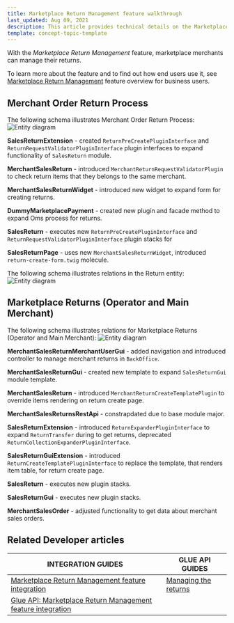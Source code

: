 ```yaml
---
title: Marketplace Return Management feature walkthrough
last_updated: Aug 09, 2021
description: This article provides technical details on the Marketplace Return Management feature.
template: concept-topic-template
---
```


With the *Marketplace Return Management* feature, marketplace merchants can manage their returns.

To learn more about the feature and to find out how end users use it, see [Marketplace Return Management](/docs/marketplace/user/features/{{page.version}}/marketplace-return-management-feature-overview.html) feature overview for business users.

## Merchant Order Return Process 

The following schema illustrates Merchant Order Return Process:
![Entity diagram](https://confluence-connect.gliffy.net/embed/image/e12bcdcb-8510-4ebf-80c3-0ee1c3054002.png?utm_medium=live&utm_source=confluence)

**SalesReturnExtension** - created `ReturnPreCreatePluginInterface` and `ReturnRequestValidatorPluginInterface` plugin interfaces to expand functionality of `SalesReturn` module.

**MerchantSalesReturn** - introduced `MerchantReturnRequestValidatorPlugin` to check return items that they belongs to the same merchant.

**MerchantSalesReturnWidget** - introduced new widget to expand form for creating returns.

**DummyMarketplacePayment** -  created new plugin and facade method to expand Oms process for returns.

**SalesReturn** - executes new `ReturnPreCreatePluginInterface` and `ReturnRequestValidatorPluginInterface` plugin stacks for 

**SalesReturnPage** - uses new `MerchantSalesReturnWidget`, introduced `return-create-form.twig` molecule.

The following schema illustrates relations in the Return entity:
![Entity diagram](https://confluence-connect.gliffy.net/embed/image/9f01ed2f-2be0-4e59-afa3-e56fd8390b51.png?utm_medium=live&utm_source=confluence)

## Marketplace Returns (Operator and Main Merchant)

The following schema illustrates relations for Marketplace Returns (Operator and Main Merchant):
![Entity diagram](https://confluence-connect.gliffy.net/embed/image/cbd07a83-ec3f-4114-9d47-85a16615d4da.png?utm_medium=live&utm_source=confluence)

**MerchantSalesReturnMerchantUserGui** - added navigation and introduced controller to manage merchant returns in `BackOffice`.

**MerchantSalesReturnGui** - created new template to expand `SalesReturnGui` module template.

**MerchantSalesReturn** - introduced `MerchantReturnCreateTemplatePlugin` to override items rendering on return create page.

**MerchantSalesReturnsRestApi**  - constrapdated due to base module major.

**SalesReturnExtension** - introduced `ReturnExpanderPluginInterface` to expand `ReturnTransfer` during to get returns, deprecated `ReturnCollectionExpanderPluginInterface`.

**SalesReturnGuiExtension** - introduced `ReturnCreateTemplatePluginInterface` to replace the template, that renders item table, for return create page.

**SalesReturn** - executes new plugin stacks.

**SalesReturnGui** - executes new plugin stacks.

**MerchantSalesOrder** - adjusted functionality to get data about merchant sales orders. 

## Related Developer articles

| INTEGRATION GUIDES      | GLUE API GUIDES     |
| -------------------- | -------------- |
| [Marketplace Return Management feature integration](/docs/marketplace/dev/feature-integration-guides/{{page.version}}/marketplace-return-management-feature-integration.html) | [Managing the returns](/docs/marketplace/dev/glue-api-guides/{{page.version}}/managing-the-returns.html) |
| [Glue API: Marketplace Return Management feature integration](/docs/marketplace/dev/feature-integration-guides/{{page.version}}/glue/marketplace-return-management-feature-integration.html) |                                                              |
